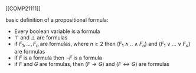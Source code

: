 [[COMP21111]]

basic definition of a propositional formula:
- Every boolean variable is a formula
- $\top$ and $\bot$ are formulas
- if $F_1,...,F_n$ are formulas, where $n\geq 2$ then $(F_1\land .. \land F_n)$ and $(F_1 \lor ... \lor F_n)$ are formulas
- if $F$ is a formula then $\neg F$ is a formula
- if $F$ and $G$ are formulas, then $(F \rightarrow G)$ and $(F\leftrightarrow G)$ are formulas

